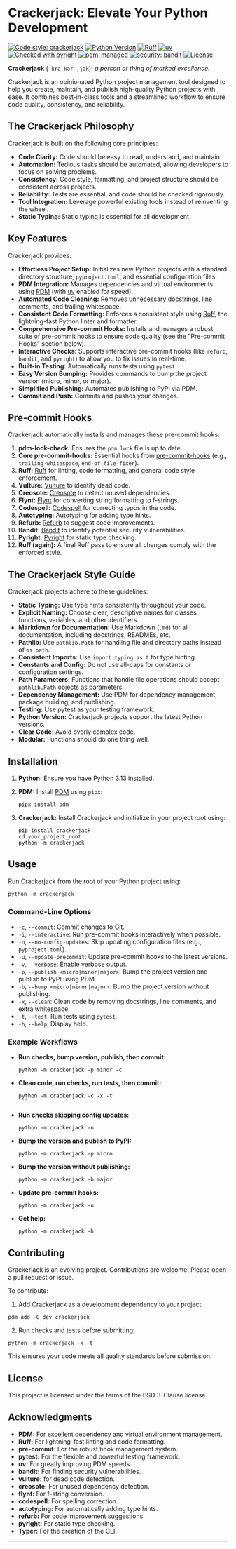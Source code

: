 # Crackerjack: Elevate Your Python Development

[![Code style: crackerjack](https://img.shields.io/badge/code%20style-crackerjack-000042)](https://github.com/lesleslie/crackerjack)
[![Python Version](https://img.shields.io/badge/python-3.13-blue.svg)](https://www.python.org/downloads/)
[![Ruff](https://img.shields.io/endpoint?url=https://raw.githubusercontent.com/astral-sh/ruff/main/assets/badge/v2.json)](https://github.com/astral-sh/ruff)
[![uv](https://img.shields.io/endpoint?url=https://raw.githubusercontent.com/astral-sh/uv/main/assets/badge/v0.json)](https://github.com/astral-sh/uv)
[![Checked with pyright](https://microsoft.github.io/pyright/img/pyright_badge.svg)](https://microsoft.github.io/pyright/)
[![pdm-managed](https://img.shields.io/badge/pdm-managed-blueviolet)](https://pdm.fming.dev)
[![security: bandit](https://img.shields.io/badge/security-bandit-yellow.svg)](https://github.com/PyCQA/bandit)
[![License](https://img.shields.io/badge/License-BSD%203--Clause-blue.svg)](https://opensource.org/licenses/BSD-3-Clause)

**Crackerjack** (`ˈkra-kər-ˌjak`): *a person or thing of marked excellence.*

Crackerjack is an opinionated Python project management tool designed to help you create, maintain, and publish high-quality Python projects with ease. It combines best-in-class tools and a streamlined workflow to ensure code quality, consistency, and reliability.

## The Crackerjack Philosophy

Crackerjack is built on the following core principles:

-   **Code Clarity:** Code should be easy to read, understand, and maintain.
-   **Automation:** Tedious tasks should be automated, allowing developers to focus on solving problems.
-   **Consistency:** Code style, formatting, and project structure should be consistent across projects.
-   **Reliability:** Tests are essential, and code should be checked rigorously.
-   **Tool Integration:** Leverage powerful existing tools instead of reinventing the wheel.
- **Static Typing:** Static typing is essential for all development.

## Key Features

Crackerjack provides:

-   **Effortless Project Setup:** Initializes new Python projects with a standard directory structure, `pyproject.toml`, and essential configuration files.
-   **PDM Integration:** Manages dependencies and virtual environments using [PDM](https://pdm.fming.dev/) (with [uv](https://github.com/astral-sh/uv) enabled for speed).
-   **Automated Code Cleaning:** Removes unnecessary docstrings, line comments, and trailing whitespace.
-   **Consistent Code Formatting:** Enforces a consistent style using [Ruff](https://github.com/astral-sh/ruff), the lightning-fast Python linter and formatter.
-   **Comprehensive Pre-commit Hooks:** Installs and manages a robust suite of pre-commit hooks to ensure code quality (see the "Pre-commit Hooks" section below).
-   **Interactive Checks:** Supports interactive pre-commit hooks (like `refurb`, `bandit`, and `pyright`) to allow you to fix issues in real-time.
-   **Built-in Testing:** Automatically runs tests using `pytest`.
-   **Easy Version Bumping:** Provides commands to bump the project version (micro, minor, or major).
-   **Simplified Publishing:** Automates publishing to PyPI via PDM.
- **Commit and Push:** Commits and pushes your changes.

## Pre-commit Hooks

Crackerjack automatically installs and manages these pre-commit hooks:

1.  **pdm-lock-check:** Ensures the `pdm.lock` file is up to date.
2.  **Core pre-commit-hooks:** Essential hooks from [pre-commit-hooks](https://github.com/pre-commit/pre-commit-hooks) (e.g., `trailing-whitespace`, `end-of-file-fixer`).
3.  **Ruff:** [Ruff](https://github.com/astral-sh/ruff) for linting, code formatting, and general code style enforcement.
4.  **Vulture:** [Vulture](https://github.com/jendrikseipp/vulture) to identify dead code.
5.  **Creosote:** [Creosote](https://github.com/fredrikaverpil/creosote) to detect unused dependencies.
6.  **Flynt:** [Flynt](https://github.com/ikamensh/flynt/) for converting string formatting to f-strings.
7.  **Codespell:** [Codespell](https://github.com/codespell-project/codespell) for correcting typos in the code.
8.  **Autotyping:** [Autotyping](https://github.com/JelleZijlstra/autotyping) for adding type hints.
9.  **Refurb:** [Refurb](https://github.com/dosisod/refurb) to suggest code improvements.
10. **Bandit:** [Bandit](https://github.com/PyCQA/bandit) to identify potential security vulnerabilities.
11. **Pyright:** [Pyright](https://github.com/RobertCraigie/pyright-python) for static type checking.
12. **Ruff (again):** A final Ruff pass to ensure all changes comply with the enforced style.

## The Crackerjack Style Guide

Crackerjack projects adhere to these guidelines:

-   **Static Typing:** Use type hints consistently throughout your code.
-   **Explicit Naming:** Choose clear, descriptive names for classes, functions, variables, and other identifiers.
-   **Markdown for Documentation:** Use Markdown (`.md`) for all documentation, including docstrings, READMEs, etc.
-   **Pathlib:** Use `pathlib.Path` for handling file and directory paths instead of `os.path`.
-   **Consistent Imports:** Use `import typing as t` for type hinting.
-   **Constants and Config:** Do not use all-caps for constants or configuration settings.
-   **Path Parameters:** Functions that handle file operations should accept `pathlib.Path` objects as parameters.
-   **Dependency Management:** Use PDM for dependency management, package building, and publishing.
-   **Testing:** Use pytest as your testing framework.
-   **Python Version:** Crackerjack projects support the latest Python versions.
-   **Clear Code:** Avoid overly complex code.
-   **Modular:** Functions should do one thing well.

## Installation

1.  **Python:** Ensure you have Python 3.13 installed.
2.  **PDM:** Install [PDM](https://pdm.fming.dev/) using `pipx`:

    ```
    pipx install pdm
    ```

3.  **Crackerjack:** Install Crackerjack and initialize in your project root using:
    ```
    pip install crackerjack
    cd your_project_root
    python -m crackerjack
    ```

## Usage

Run Crackerjack from the root of your Python project using:

    python -m crackerjack


### Command-Line Options

-   `-c`, `--commit`: Commit changes to Git.
-   `-i`, `--interactive`: Run pre-commit hooks interactively when possible.
-   `-n`, `--no-config-updates`: Skip updating configuration files (e.g., `pyproject.toml`).
-   `-u`, `--update-precommit`: Update pre-commit hooks to the latest versions.
-   `-v`, `--verbose`: Enable verbose output.
-   `-p`, `--publish <micro|minor|major>`: Bump the project version and publish to PyPI using PDM.
-   `-b`, `--bump <micro|minor|major>`: Bump the project version without publishing.
-   `-x`, `--clean`: Clean code by removing docstrings, line comments, and extra whitespace.
-   `-t`, `--test`: Run tests using `pytest`.
-   `-h`, `--help`: Display help.

### Example Workflows

-   **Run checks, bump version, publish, then commit:**
    ```
    python -m crackerjack -p minor -c
    ```

-   **Clean code, run checks, run tests, then commit:**
    ````
    python -m crackerjack -c -x -t
    ```

-   **Run checks skipping config updates:**
    ```
    python -m crackerjack -n
    ```

-   **Bump the version and publish to PyPI:**
    ```
    python -m crackerjack -p micro
    ```

-   **Bump the version without publishing:**
    ```
    python -m crackerjack -b major
    ```
- **Update pre-commit hooks:**
    ```
    python -m crackerjack -u
    ```
- **Get help:**
    ```
    python -m crackerjack -h
    ```

## Contributing

Crackerjack is an evolving project. Contributions are welcome! Please open a pull request or issue.

To contribute:

1. Add Crackerjack as a development dependency to your project:
  ```
  pdm add -G dev crackerjack
  ```

2. Run checks and tests before submitting:
  ```
  python -m crackerjack -x -t
  ```

This ensures your code meets all quality standards before submission.

## License

This project is licensed under the terms of the BSD 3-Clause license.

## Acknowledgments

-   **PDM:** For excellent dependency and virtual environment management.
-   **Ruff:** For lightning-fast linting and code formatting.
-   **pre-commit:** For the robust hook management system.
-   **pytest:** For the flexible and powerful testing framework.
-   **uv:** For greatly improving PDM speeds.
- **bandit:** For finding security vulnerabilities.
- **vulture:** for dead code detection.
- **creosote:** For unused dependency detection.
- **flynt:** For f-string conversion.
- **codespell:** For spelling correction.
- **autotyping:** For automatically adding type hints.
- **refurb:** For code improvement suggestions.
- **pyright:** For static type checking.
- **Typer:** For the creation of the CLI.

---
